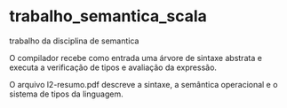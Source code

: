 trabalho_semantica_scala
========================

trabalho da disciplina de semantica

O compilador recebe como entrada uma árvore de sintaxe abstrata e executa a verificação de tipos e avaliação da expressão.

O arquivo l2-resumo.pdf descreve a sintaxe, a semântica operacional e o sistema de tipos da linguagem.

